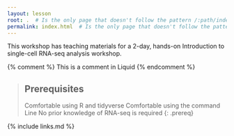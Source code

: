 ```yaml
---
layout: lesson
root: .  # Is the only page that doesn't follow the pattern /:path/index.html
permalink: index.html  # Is the only page that doesn't follow the pattern /:path/index.html
---
```

This workshop has teaching materials for a 2-day, hands-on Introduction to single-cell RNA-seq analysis workshop.  

<!-- this is an html comment -->

{% comment %} This is a comment in Liquid {% endcomment %}

> ## Prerequisites
>
> Comfortable using R and tidyverse
> Comfortable using the command Line
> No prior knowledge of RNA-seq is required
{: .prereq}

{% include links.md %}
